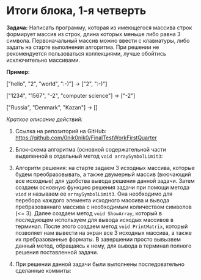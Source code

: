 # Итоги блока, 1-я четверть

**Задача:** Написать программу, которая из имеющегося массива строк формирует массив из строк, длина которых меньше
либо равна 3 символа. Первоначальный массив можно ввести с клавиатуры, либо задать на старте выполнения алгоритма.
При решении не рекомендуется пользоваться коллекциями, лучше обойтись исключительно массивами.

**Пример:**

["hello", "2", "world", ":-)"] -> ["2", ":-)"]

["1234", "1567", "-2", "computer science"] -> ["-2"]

["Russia", "Denmark", "Kazan"] -> []

*Краткое описание действий:*
   1. Ссылка на репозиторий на GitHub: https://github.com/0nik0nik0/FinalTestWorkFirstQuarter
   2. Блок-схема алгоритма (основной содержательной части выделенной в отдельный метод `void arraySymbolLimit3`: 


   3. Алгоритм решения: на старте задаем 3 исходных массива, которые будем преобразовывать, а также двумерный массив
    (вкючающий все исходные) для удобства вывода решения данной задачи. Затем создаем основную функцию решения задачи
    при помощи метода `viod` и называем ее `arraySymbolLimit3`. Она необходимо для перебора каждого элемента исходного
    массива и вывода пребразованнаго массива с необходимым количеством символов (<= 3). Далее создаем метод `void ShowArray`,
    который в последующем используем для вывода исходых массивов в терминал. После этого создаем метод `void PrintMatrix`,
    который позволяет нам вывести на экран все 3 исходных массива, а также их пребразованные форматы. В завершении просто
    вывызвем данный метод, обращаясь к нему, для вывода в терминал полного решения поставленной задачи.
   4. При решении данной задачи были выполнены последовательно сделанные коммиты:


